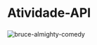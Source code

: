 ﻿# **Atividade-API**
 
###

![bruce-almighty-comedy](https://github.com/user-attachments/assets/fb394901-5392-40fe-927f-0b51efa1c63a)
